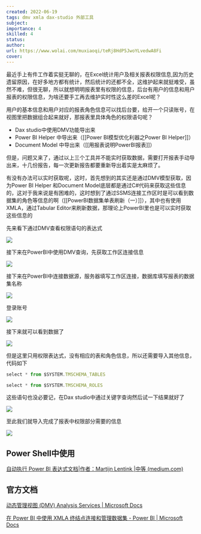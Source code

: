 ```yaml
---
created: 2022-06-19
tags: dmv xmla dax-studio 外部工具 
subject:
importance: 4
skilled: 4
status:
author:
url: https://www.wolai.com/muxiaoqi/teRj8HdP5JwoYLvedwA8Fi
cover: 
---
```


最近手上有件工作着实挺无聊的，在Excel统计用户及相关报表权限信息,因为历史遗留原因，在好多地方都有统计，然后统计的还都不全，这维护起来就挺难受，虽然不难，但很无聊，所以就想明明报表里有权限的信息，后台有用户的信息和用户报表的权限信息，为啥还要手工再去维护实时性这么差的Excel呢？

用户的基本信息和用户对应的报表角色信息可以找后台要，给开一个只读账号，在视图里把数据组合起来就好，那报表里具体角色的权限语句呢？

-   Dax studio中使用DMV功能导出来
-   Power BI Helper 中导出来（[[Power BI模型优化利器之Power BI Helper]]）
-   Document Model 中导出来（[[用报表说明PowerBI报表]]）

但是，问题又来了，通过以上三个工具并不能实时获取数据，需要打开报表手动导出来，十几份报告，每一次更新报告都要重新导出着实是太麻烦了。

有没有办法可以实时获取呢，这时，首先想到的其实还是通过DMV模型获取，因为Power BI Helper 和Document Model底层都是通过C#代码来获取这些信息的，这对于我来说是有困难的，这时想到了通过SSMS连接工作区时是可以看到数据集的角色等信息的啊（[[PowerBI数据集单表刷新（一）]]），其中也有使用XMLA，通过Tabular Editor来刷新数据，那理论上PowerBI里也是可以实时获取这些信息的

先来看下通过DMV查看权限语句的表达式

![](https://secure2.wostatic.cn/static/84FHbUvqBmy1dYMyJr6vBc/image.png?auth_key=1655628984-h2uLWzA1XrJUnuRw5ZP3m5-0-10231065eba4c875b3a6803685f0a492)

接下来在PowerBI中使用DMV查询，先获取工作区连接信息

![](https://secure2.wostatic.cn/static/c3SJxACxDrcJpA4A5689b5/image.png?auth_key=1655628991-ep3xQHaHHMeaFN2MawYtkp-0-930f1ac01ed1465a2893a8a47b8f996a)

接下来在PowerBI中连接数据源，服务器填写工作区连接，数据库填写报表的数据集名称

![](https://secure2.wostatic.cn/static/nMDcQjjSgisbcYtKHRvU4w/image.png?auth_key=1655628998-o7NE4YZmGoDZCrStyKsouF-0-b019cac0a53e1e780e160f281f52477f)

登录账号

![](https://secure2.wostatic.cn/static/e6TY7RvMcEWSou9CWfNXma/image.png?auth_key=1655629008-nkvJ5MEYoJC5eGRT3nZaks-0-89ef377b7f8c5faa80794cd5eda4494a)

接下来就可以看到数据了

![](https://secure2.wostatic.cn/static/wTG9t5Hvy9X6eDPwqAgzbK/image.png?auth_key=1655629016-2dbGNiSSQ51y7bNybgpMWu-0-2f88b1ad86791bcece7ea0ec30164a16)

但是这里只用权限表达式，没有相应的表和角色信息，所以还需要导入其他信息，代码如下

```JavaScript
select * from $SYSTEM.TMSCHEMA_TABLES

select * from $SYSTEM.TMSCHEMA_ROLES

```

这些语句也没必要记，在Dax studio中通过关键字查询然后试一下结果就好了

![](https://secure2.wostatic.cn/static/btJmWT7BcWyfrdq9nmunfj/image.png?auth_key=1655629023-ecXJwyGAyfzWvHhzpv6vNP-0-a1561cd16895ecdd565beeb499a3415c)

至此我们就导入完成了报表中权限部分需要的信息

![](https://secure2.wostatic.cn/static/a2KSFRP5XrL3KRJohizHzL/image.png?auth_key=1655629030-tsAN7EQJ6x1WuyXdGTwCa2-0-77de505b042ce5063b3020de635141a0)

## Power Shell中使用

[自动执行 Power BI 表达式文档|作者：Martijn Lentink |中等 (medium.com)](https://medium.com/@martijnlentink/automate-your-power-bi-documentation-33951525c381)

## 官方文档

[动态管理视图 (DMV) Analysis Services | Microsoft Docs](https://docs.microsoft.com/zh-cn/analysis-services/instances/use-dynamic-management-views-dmvs-to-monitor-analysis-services?view=asallproducts-allversions)

[在 Power BI 中使用 XMLA 终结点连接和管理数据集 - Power BI | Microsoft Docs](https://docs.microsoft.com/zh-cn/power-bi/admin/service-premium-connect-tools)